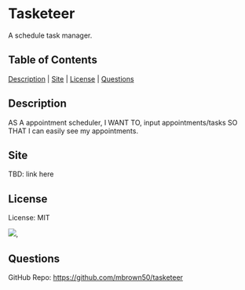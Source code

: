   # Tasketeer
  A schedule task manager.
 
  ## Table of Contents

  [Description](#description) | [Site](#site) | [License](#license) | [Questions](#questions)

  ## Description

  AS A appointment scheduler, 
  I WANT TO, input appointments/tasks
  SO THAT I can easily see my appointments.

  ## Site
  TBD: link here

  ## License
  
  License: MIT

  [<img src="https://img.shields.io/badge/License-MIT-yellow.svg">](https://opensource.org/licenses/MIT),

  ## Questions
  
  GitHub Repo: https://github.com/mbrown50/tasketeer
